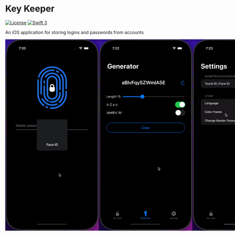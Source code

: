 # Key Keeper

[![License](http://img.shields.io/badge/License-MIT-green.svg?style=flat)](https://github.com/aslanyanhaik/Quick-Chat/blob/master/LICENSE)
[![Swift 3](https://img.shields.io/badge/Swift-5.0-orange.svg?style=flat)](https://swift.org)

An iOS application for storing logins and passwords from accounts

<div style="display: flex; justify-content: space-between;">
  <img style="width: 298px;" src="myVault.gif" />
  <img style="width: 298px;" src="generator.gif" />
  <img style="width: 298px;" src="settings.gif" />
</div>
